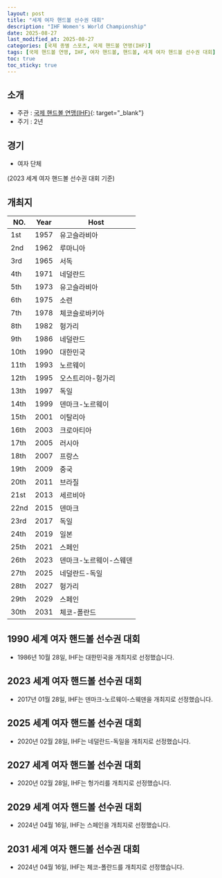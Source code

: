 ```yaml
---
layout: post
title: "세계 여자 핸드볼 선수권 대회"
description: "IHF Women's World Championship"
date: 2025-08-27
last_modified_at: 2025-08-27
categories: [국제 종별 스포츠, 국제 핸드볼 연맹(IHF)]
tags: [국제 핸드볼 연맹, IHF, 여자 핸드볼, 핸드볼, 세계 여자 핸드볼 선수권 대회]
toc: true
toc_sticky: true
---
```

## 소개
* 주관 : [국제 핸드볼 연맹(IHF)](https://www.ihf.info/){: target="_blank"}
* 주기 : 2년

## 경기
* 여자 단체

(2023 세계 여자 핸드볼 선수권 대회 기준)

## 개최지

<html>
    <head>
        <meta charset="UTF-8">
    </head>
    <body>
        <table>
            <thead>
                <tr class="header-row">
                    <th class="col-no">NO.</th>
                    <th class="col-year">Year</th>
                    <th class="col-host">Host</th>
                </tr>
            </thead>
            <tbody>
                <tr>
                    <td>1st</td>
                    <td>1957</td>
                    <td>유고슬라비아</td>
                </tr>
                <tr>
                    <td>2nd</td>
                    <td>1962</td>
                    <td>루마니아</td>
                </tr>
                <tr>
                    <td>3rd</td>
                    <td>1965</td>
                    <td>서독</td>
                </tr>
                <tr>
                    <td>4th</td>
                    <td>1971</td>
                    <td>네덜란드</td>
                </tr>
                <tr>
                    <td>5th</td>
                    <td>1973</td>
                    <td>유고슬라비아</td>
                </tr>
                <tr>
                    <td>6th</td>
                    <td>1975</td>
                    <td>소련</td>
                </tr>
                <tr>
                    <td>7th</td>
                    <td>1978</td>
                    <td>체코슬로바키아</td>
                </tr>
                <tr>
                    <td>8th</td>
                    <td>1982</td>
                    <td>헝가리</td>
                </tr>
                <tr>
                    <td>9th</td>
                    <td>1986</td>
                    <td>네덜란드</td>
                </tr>
                <tr class="korea-host-bg">
                    <td><span class="korea-host">10th</span></td>
                    <td><span class="korea-host">1990</span></td>
                    <td><span class="korea-host">대한민국</span></td>
                </tr>
                <tr>
                    <td>11th</td>
                    <td>1993</td>
                    <td>노르웨이</td>
                </tr>
                <tr>
                    <td>12th</td>
                    <td>1995</td>
                    <td>오스트리아-헝가리</td>
                </tr>
                <tr>
                    <td>13th</td>
                    <td>1997</td>
                    <td>독일</td>
                </tr>
                <tr>
                    <td>14th</td>
                    <td>1999</td>
                    <td>덴마크-노르웨이</td>
                </tr>
                <tr>
                    <td>15th</td>
                    <td>2001</td>
                    <td>이탈리아</td>
                </tr>
                <tr>
                    <td>16th</td>
                    <td>2003</td>
                    <td>크로아티아</td>
                </tr>
                <tr>
                    <td>17th</td>
                    <td>2005</td>
                    <td>러시아</td>
                </tr>
                <tr>
                    <td>18th</td>
                    <td>2007</td>
                    <td>프랑스</td>
                </tr>
                <tr>
                    <td>19th</td>
                    <td>2009</td>
                    <td>중국</td>
                </tr>
                <tr>
                    <td>20th</td>
                    <td>2011</td>
                    <td>브라질</td>
                </tr>
                <tr>
                    <td>21st</td>
                    <td>2013</td>
                    <td>세르비아</td>
                </tr>
                <tr>
                    <td>22nd</td>
                    <td>2015</td>
                    <td>덴마크</td>
                </tr>
                <tr>
                    <td>23rd</td>
                    <td>2017</td>
                    <td>독일</td>
                </tr>
                <tr>
                    <td>24th</td>
                    <td>2019</td>
                    <td>일본</td>
                </tr>
                <tr>
                    <td>25th</td>
                    <td>2021</td>
                    <td>스페인</td>
                </tr>
                <tr>
                    <td>26th</td>
                    <td>2023</td>
                    <td>덴마크-노르웨이-스웨덴</td>
                </tr>
                <tr>
                    <td>27th</td>
                    <td>2025</td>
                    <td>네덜란드-독일</td>
                </tr>
                <tr>
                    <td>28th</td>
                    <td>2027</td>
                    <td>헝가리</td>
                </tr>
                <tr>
                    <td>29th</td>
                    <td>2029</td>
                    <td>스페인</td>
                </tr>
                <tr>
                    <td>30th</td>
                    <td>2031</td>
                    <td>체코-폴란드</td>
                </tr>
            </tbody>
        </table>
    </body>
</html>

## 1990 세계 여자 핸드볼 선수권 대회
* 1986년 10월 28일, IHF는 <span class="korea-host">대한민국</span>을 개최지로 선정했습니다.

## 2023 세계 여자 핸드볼 선수권 대회
* 2017년 01월 28일, IHF는 <span class="foreign-host">덴마크-노르웨이-스웨덴</span>을 개최지로 선정했습니다.

## 2025 세계 여자 핸드볼 선수권 대회
* 2020년 02월 28일, IHF는 <span class="foreign-host">네덜란드-독일</span>을 개최지로 선정했습니다.

## 2027 세계 여자 핸드볼 선수권 대회
* 2020년 02월 28일, IHF는 <span class="foreign-host">헝가리</span>를 개최지로 선정했습니다.

## 2029 세계 여자 핸드볼 선수권 대회
* 2024년 04월 16일, IHF는 <span class="foreign-host">스페인</span>을 개최지로 선정했습니다.

## 2031 세계 여자 핸드볼 선수권 대회
* 2024년 04월 16일, IHF는 <span class="foreign-host">체코-폴란드</span>를 개최지로 선정했습니다.
